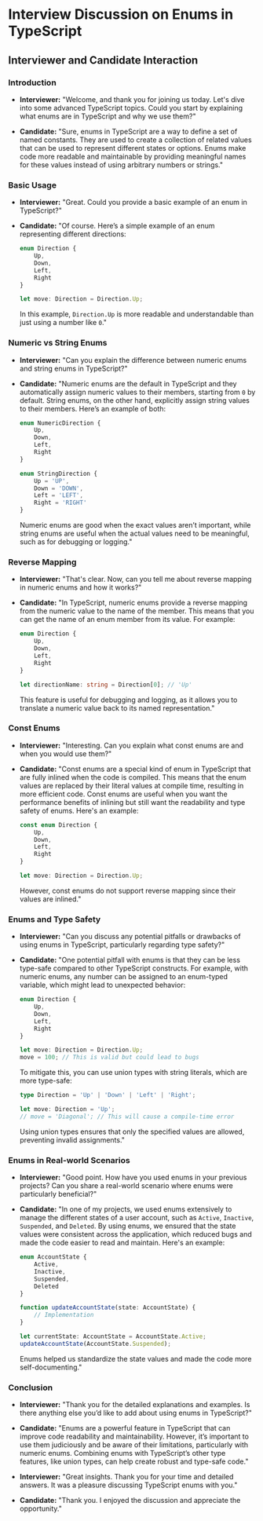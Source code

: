 # Interview Discussion on Enums in TypeScript

## Interviewer and Candidate Interaction

### Introduction
- **Interviewer:** "Welcome, and thank you for joining us today. Let's dive into some advanced TypeScript topics. Could you start by explaining what enums are in TypeScript and why we use them?"

- **Candidate:** "Sure, enums in TypeScript are a way to define a set of named constants. They are used to create a collection of related values that can be used to represent different states or options. Enums make code more readable and maintainable by providing meaningful names for these values instead of using arbitrary numbers or strings."

### Basic Usage
- **Interviewer:** "Great. Could you provide a basic example of an enum in TypeScript?"

- **Candidate:** "Of course. Here’s a simple example of an enum representing different directions:

    ```typescript
    enum Direction {
        Up,
        Down,
        Left,
        Right
    }

    let move: Direction = Direction.Up;
    ```

    In this example, `Direction.Up` is more readable and understandable than just using a number like `0`."

### Numeric vs String Enums
- **Interviewer:** "Can you explain the difference between numeric enums and string enums in TypeScript?"

- **Candidate:** "Numeric enums are the default in TypeScript and they automatically assign numeric values to their members, starting from `0` by default. String enums, on the other hand, explicitly assign string values to their members. Here’s an example of both:

    ```typescript
    enum NumericDirection {
        Up,
        Down,
        Left,
        Right
    }

    enum StringDirection {
        Up = 'UP',
        Down = 'DOWN',
        Left = 'LEFT',
        Right = 'RIGHT'
    }
    ```

    Numeric enums are good when the exact values aren’t important, while string enums are useful when the actual values need to be meaningful, such as for debugging or logging."

### Reverse Mapping
- **Interviewer:** "That's clear. Now, can you tell me about reverse mapping in numeric enums and how it works?"

- **Candidate:** "In TypeScript, numeric enums provide a reverse mapping from the numeric value to the name of the member. This means that you can get the name of an enum member from its value. For example:

    ```typescript
    enum Direction {
        Up,
        Down,
        Left,
        Right
    }

    let directionName: string = Direction[0]; // 'Up'
    ```

    This feature is useful for debugging and logging, as it allows you to translate a numeric value back to its named representation."

### Const Enums
- **Interviewer:** "Interesting. Can you explain what const enums are and when you would use them?"

- **Candidate:** "Const enums are a special kind of enum in TypeScript that are fully inlined when the code is compiled. This means that the enum values are replaced by their literal values at compile time, resulting in more efficient code. Const enums are useful when you want the performance benefits of inlining but still want the readability and type safety of enums. Here's an example:

    ```typescript
    const enum Direction {
        Up,
        Down,
        Left,
        Right
    }

    let move: Direction = Direction.Up;
    ```

    However, const enums do not support reverse mapping since their values are inlined."

### Enums and Type Safety
- **Interviewer:** "Can you discuss any potential pitfalls or drawbacks of using enums in TypeScript, particularly regarding type safety?"

- **Candidate:** "One potential pitfall with enums is that they can be less type-safe compared to other TypeScript constructs. For example, with numeric enums, any number can be assigned to an enum-typed variable, which might lead to unexpected behavior:

    ```typescript
    enum Direction {
        Up,
        Down,
        Left,
        Right
    }

    let move: Direction = Direction.Up;
    move = 100; // This is valid but could lead to bugs
    ```

    To mitigate this, you can use union types with string literals, which are more type-safe:

    ```typescript
    type Direction = 'Up' | 'Down' | 'Left' | 'Right';

    let move: Direction = 'Up';
    // move = 'Diagonal'; // This will cause a compile-time error
    ```

    Using union types ensures that only the specified values are allowed, preventing invalid assignments."

### Enums in Real-world Scenarios
- **Interviewer:** "Good point. How have you used enums in your previous projects? Can you share a real-world scenario where enums were particularly beneficial?"

- **Candidate:** "In one of my projects, we used enums extensively to manage the different states of a user account, such as `Active`, `Inactive`, `Suspended`, and `Deleted`. By using enums, we ensured that the state values were consistent across the application, which reduced bugs and made the code easier to read and maintain. Here's an example:

    ```typescript
    enum AccountState {
        Active,
        Inactive,
        Suspended,
        Deleted
    }

    function updateAccountState(state: AccountState) {
        // Implementation
    }

    let currentState: AccountState = AccountState.Active;
    updateAccountState(AccountState.Suspended);
    ```

    Enums helped us standardize the state values and made the code more self-documenting."

### Conclusion
- **Interviewer:** "Thank you for the detailed explanations and examples. Is there anything else you’d like to add about using enums in TypeScript?"

- **Candidate:** "Enums are a powerful feature in TypeScript that can improve code readability and maintainability. However, it’s important to use them judiciously and be aware of their limitations, particularly with numeric enums. Combining enums with TypeScript’s other type features, like union types, can help create robust and type-safe code."

- **Interviewer:** "Great insights. Thank you for your time and detailed answers. It was a pleasure discussing TypeScript enums with you."

- **Candidate:** "Thank you. I enjoyed the discussion and appreciate the opportunity."

